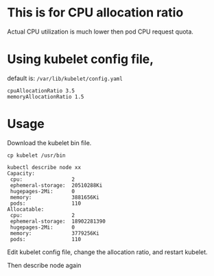 # This is for CPU allocation ratio
Actual CPU utilization is much lower then pod CPU request quota.

# Using kubelet config file, 
default is: `/var/lib/kubelet/config.yaml`
```
cpuAllocationRatio 3.5
memoryAllocationRatio 1.5
```

# Usage 
Download the kubelet bin file.

```
cp kubelet /usr/bin
```

```
kubectl describe node xx
Capacity:
 cpu:                2
 ephemeral-storage:  20510288Ki
 hugepages-2Mi:      0
 memory:             3881656Ki
 pods:               110
Allocatable:
 cpu:                2
 ephemeral-storage:  18902281390
 hugepages-2Mi:      0
 memory:             3779256Ki
 pods:               110
```

Edit kubelet config file, change the allocation ratio, and restart kubelet.

Then describe node again
